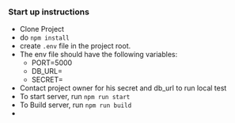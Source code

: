 ### Start up instructions

- Clone Project
- do ```npm install```
- create ```.env``` file in the project root.
- The env file should have the following variables:
  - PORT=5000
  - DB_URL=
  - SECRET=
- Contact project owner for his secret and db_url to run local test
- To start server, run ```npm run start```
- To Build server, run ```npm run build```
- 

